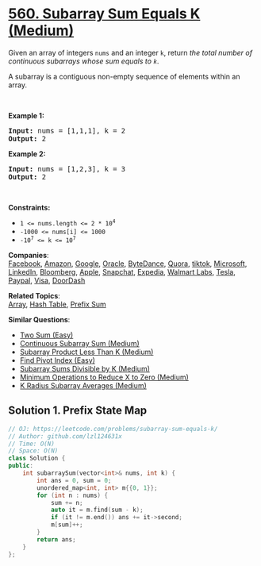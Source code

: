 # [560. Subarray Sum Equals K (Medium)](https://leetcode.com/problems/subarray-sum-equals-k/)

<p>Given an array of integers <code>nums</code> and an integer <code>k</code>, return <em>the total number of continuous subarrays whose sum equals to <code>k</code></em>.</p>

A subarray is a contiguous non-empty sequence of elements within an array.

<p>&nbsp;</p>
<p><strong>Example 1:</strong></p>
<pre><strong>Input:</strong> nums = [1,1,1], k = 2
<strong>Output:</strong> 2
</pre><p><strong>Example 2:</strong></p>
<pre><strong>Input:</strong> nums = [1,2,3], k = 3
<strong>Output:</strong> 2
</pre>
<p>&nbsp;</p>
<p><strong>Constraints:</strong></p>

<ul>
	<li><code>1 &lt;= nums.length &lt;= 2 * 10<sup>4</sup></code></li>
	<li><code>-1000 &lt;= nums[i] &lt;= 1000</code></li>
	<li><code>-10<sup>7</sup> &lt;= k &lt;= 10<sup>7</sup></code></li>
</ul>

**Companies**:  
[Facebook](https://leetcode.com/company/facebook), [Amazon](https://leetcode.com/company/amazon), [Google](https://leetcode.com/company/google), [Oracle](https://leetcode.com/company/oracle), [ByteDance](https://leetcode.com/company/bytedance), [Quora](https://leetcode.com/company/quora), [tiktok](https://leetcode.com/company/tiktok), [Microsoft](https://leetcode.com/company/microsoft), [LinkedIn](https://leetcode.com/company/linkedin), [Bloomberg](https://leetcode.com/company/bloomberg), [Apple](https://leetcode.com/company/apple), [Snapchat](https://leetcode.com/company/snapchat), [Expedia](https://leetcode.com/company/expedia), [Walmart Labs](https://leetcode.com/company/walmart-labs), [Tesla](https://leetcode.com/company/tesla), [Paypal](https://leetcode.com/company/paypal), [Visa](https://leetcode.com/company/visa), [DoorDash](https://leetcode.com/company/doordash)

**Related Topics**:  
[Array](https://leetcode.com/tag/array/), [Hash Table](https://leetcode.com/tag/hash-table/), [Prefix Sum](https://leetcode.com/tag/prefix-sum/)

**Similar Questions**:

- [Two Sum (Easy)](https://leetcode.com/problems/two-sum/)
- [Continuous Subarray Sum (Medium)](https://leetcode.com/problems/continuous-subarray-sum/)
- [Subarray Product Less Than K (Medium)](https://leetcode.com/problems/subarray-product-less-than-k/)
- [Find Pivot Index (Easy)](https://leetcode.com/problems/find-pivot-index/)
- [Subarray Sums Divisible by K (Medium)](https://leetcode.com/problems/subarray-sums-divisible-by-k/)
- [Minimum Operations to Reduce X to Zero (Medium)](https://leetcode.com/problems/minimum-operations-to-reduce-x-to-zero/)
- [K Radius Subarray Averages (Medium)](https://leetcode.com/problems/k-radius-subarray-averages/)

## Solution 1. Prefix State Map

```cpp
// OJ: https://leetcode.com/problems/subarray-sum-equals-k/
// Author: github.com/lzl124631x
// Time: O(N)
// Space: O(N)
class Solution {
public:
    int subarraySum(vector<int>& nums, int k) {
        int ans = 0, sum = 0;
        unordered_map<int, int> m{{0, 1}};
        for (int n : nums) {
            sum += n;
            auto it = m.find(sum - k);
            if (it != m.end()) ans += it->second;
            m[sum]++;
        }
        return ans;
    }
};
```
